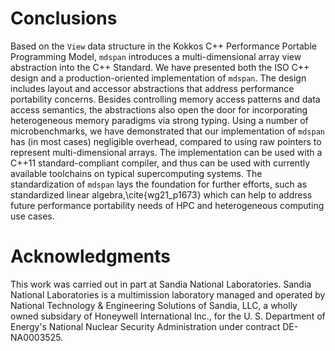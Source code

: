 
Conclusions
===========

Based on the `View` data structure in the Kokkos C++ Performance Portable Programming Model, `mdspan` introduces a multi-dimensional array view abstraction into the C++ Standard.
We have presented both the ISO C++ design and a production-oriented implementation of `mdspan`.
The design includes layout and accessor abstractions that address performance portability concerns.
Besides controlling memory access patterns and data access semantics, the abstractions also open the door for incorporating heterogeneous memory paradigms via strong typing.
Using a number of microbenchmarks, we have demonstrated that our implementation of `mdspan` has (in most cases) negligible overhead, compared to using raw pointers to represent multi-dimensional arrays.
The implementation can be used with a C++11 standard-compliant compiler, and thus can be used with currently available toolchains on typical supercomputing systems.
The standardization of `mdspan` lays the foundation for further efforts, such as standardized linear algebra,\cite{wg21_p1673} which can help to address future performance portability needs of HPC and heterogeneous computing use cases.

Acknowledgments
================

This work was carried out in part at Sandia National Laboratories.
Sandia National Laboratories is a multimission laboratory managed and operated by National Technology & Engineering Solutions of Sandia, LLC, a wholly owned subsidary of Honeywell International Inc., for the U. S. Department of Energy's National Nuclear Security Administration under contract DE-NA0003525.
